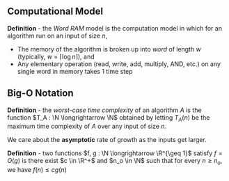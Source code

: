 ## Computational Model

**Definition** - the *Word RAM* model is the computation model in which for an algorithm run on an input of size *n*,

- The memory of the algorithm is broken up into *word* of length *w* (typically, *w* = $\lceil\log{n}\rceil$), and
- Any elementary operation (read, write, add, multiply, AND, etc.) on any single word in memory takes 1 time step

## Big-O Notation

**Definition** - the *worst-case time complexity* of an algorithm $A$ is the function $T_A : \N \longrightarrow \N$ obtained by letting $T_A(n)$ be the maximum time complexity of $A$ over any input of size $n$.

We care about the **asymptotic** rate of growth as the inputs get larger.

**Definition** - two functions $f, g : \N \longrightarrow \R^{\geq 1}$ satisfy $f = O(g)$ is there exist $c \in \R^+$ and $n_o \in \N$ such that for every $n \geq n_o$, we have $f(n) \leq cg(n)$

